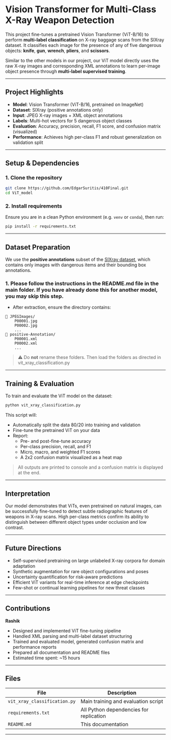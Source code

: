 # Vision Transformer for Multi-Class X-Ray Weapon Detection

This project fine-tunes a pretrained Vision Transformer (ViT-B/16) to perform **multi-label classification** on X-ray baggage scans from the SIXray dataset. It classifies each image for the presence of any of five dangerous objects: **knife**, **gun**, **wrench**, **pliers**, and **scissors**.

Similar to the other models in our project, our ViT model directly uses the raw X-ray images and corresponding XML annotations to learn per-image object presence through **multi-label supervised training**.

---

## Project Highlights

- **Model**: Vision Transformer (ViT-B/16, pretrained on ImageNet)
- **Dataset**: SIXray (positive annotations only)
- **Input**: JPEG X-ray images + XML object annotations
- **Labels**: Multi-hot vectors for 5 dangerous object classes
- **Evaluation**: Accuracy, precision, recall, F1 score, and confusion matrix (visualized)
- **Performance**: Achieves high per-class F1 and robust generalization on validation split

---

## Setup & Dependencies

### 1. Clone the repository

```bash
git clone https://github.com/EdgarSuritis/410Final.git
cd ViT_model
```

### 2. Install requirements

Ensure you are in a clean Python environment (e.g. `venv` or `conda`), then run:

```bash
pip install -r requirements.txt
```

---

## Dataset Preparation

We use the **positive annotations** subset of the [SIXray dataset](https://github.com/MeioJane/SIXray), which contains only images with dangerous items and their bounding box annotations.

### 1. Please follow the instructions in the README.md file in the main folder. If you have already done this for another model, you may skip this step.

- After extraction, ensure the directory contains:

```
📁 JPEGImages/
    P00001.jpg
    P00002.jpg
    ...
📁 positive-Annotation/
    P00001.xml
    P00002.xml
    ...
```

> ⚠️ Do **not** rename these folders. Then load the folders as directed in vit_xray_classification.py

---

## Training & Evaluation

To train and evaluate the ViT model on the dataset:

```bash
python vit_xray_classification.py
```

This script will:
- Automatically split the data 80/20 into training and validation
- Fine-tune the pretrained ViT on your data
- Report:
  - Pre- and post-fine-tune accuracy
  - Per-class precision, recall, and F1
  - Micro, macro, and weighted F1 scores
  - A 2x2 confusion matrix visualized as a heat map

> All outputs are printed to console and a confusion matrix is displayed at the end.

---

## Interpretation

Our model demonstrates that ViTs, even pretrained on natural images, can be successfully fine-tuned to detect subtle radiographic features of weapons in X-ray scans. High per-class metrics confirm its ability to distinguish between different object types under occlusion and low contrast.

---

## Future Directions

- Self-supervised pretraining on large unlabeled X-ray corpora for domain adaptation
- Synthetic augmentation for rare object configurations and poses
- Uncertainty quantification for risk-aware predictions
- Efficient ViT variants for real-time inference at edge checkpoints
- Few-shot or continual learning pipelines for new threat classes

---

## Contributions

**Rashik**  
- Designed and implemented ViT fine-tuning pipeline  
- Handled XML parsing and multi-label dataset structuring  
- Trained and evaluated model, generated confusion matrix and performance reports  
- Prepared all documentation and README files  
- Estimated time spent: ~15 hours

---

## Files

| File                      | Description                                        |
|---------------------------|----------------------------------------------------|
| `vit_xray_classification.py` | Main training and evaluation script                |
| `requirements.txt`        | All Python dependencies for replication            |
| `README.md`               | This documentation                                 |



---


